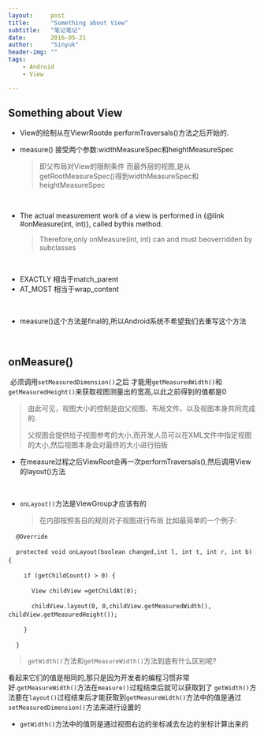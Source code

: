 ```yaml
---
layout:     post
title:      "Something about View"
subtitle:   "笔记笔记"
date:       2016-05-21
author:     "Sinyuk"
header-img: ""
tags:
    - Android
    - View

---
```


## Something about View

- View的绘制从在ViewrRootde performTraversals()方法之后开始的.

- measure() 接受两个参数:widthMeasureSpec和heightMeasureSpec

  > 即父布局对View的限制条件 而最外层的视图,是从getRootMeasureSpec()得到widthMeasureSpec和heightMeasureSpec

 

- The actual measurement work of a view is performed in {@link #onMeasure(int, int)}, called bythis method. 

  > Therefore,only onMeasure(int, int) can and must beoverridden by subclasses

 

- EXACTLY 相当于match_parent
- AT_MOST 相当于wrap_content

 

- measure()这个方法是final的,所以Android系统不希望我们去重写这个方法

 

## onMeasure()

 必须调用`setMeasuredDimension()`之后 才能用`getMeasuredWidth()`和`getMeasuredHeight()`来获取视图测量出的宽高,以此之前得到的值都是0

> 由此可见，视图大小的控制是由父视图、布局文件、以及视图本身共同完成的.
>
> 父视图会提供给子视图参考的大小,而开发人员可以在XML文件中指定视图的大小,然后视图本身会对最终的大小进行拍板

- 在measure过程之后ViewRoot会再一次performTraversals(),然后调用View的layout()方法

 

- `onLayout()`方法是ViewGroup才应该有的

  > 在内部按照各自的规则对子视图进行布局 比如最简单的一个例子:

    `@Override` 

    `protected void onLayout(boolean changed,int l, int t, int r, int b) {`  

        `if (getChildCount() > 0) {`  

            `View childView =getChildAt(0);`  

            `childView.layout(0, 0,childView.getMeasuredWidth(), childView.getMeasuredHeight());`  

        `}` 

    `}`  



> `getWidth()`方法和`getMeasureWidth()`方法到底有什么区别呢?

看起来它们的值是相同的,那只是因为开发者的编程习惯非常好.`getMeasureWidth()`方法在`measure()`过程结束后就可以获取到了 `getWidth()`方法要在`layout()`过程结束后才能获取到`getMeasureWidth()`方法中的值是通过`setMeasuredDimension()`方法来进行设置的



- `getWidth()`方法中的值则是通过视图右边的坐标减去左边的坐标计算出来的